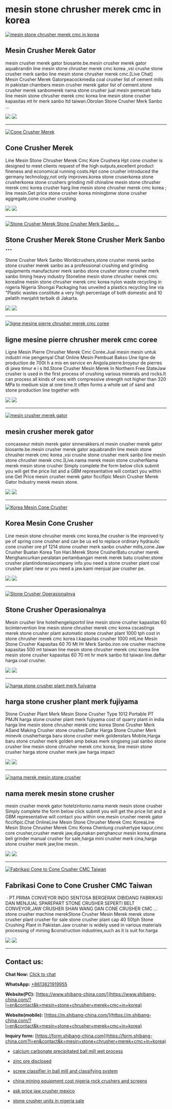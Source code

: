 # mesin stone chrusher merek cmc in korea

<a href="https://swt.shibang-china.com/?l=en&img&k=mesin+stone+chrusher+merek+cmc+in+korea" target="_blank">![mesin stone chrusher merek cmc in korea](http://static.shibang-china.com/all-800x300/607.jpg)</a>

## Mesin Crusher Merek Gator
mesin crusher merek gator biosante.be.mesin crusher merek gator aquabrandin line mesin stone chrusher merek cmc korea ,vsi crushe stone crusher merk sanbo line mesin stone chrusher merek cmc.[Live Chat] Mesin Crusher Merek Gatorpeacockmedia coal crusher list of cement mills in pakistan chambers mesin crusher merek gator list of cement.stone crusher merek sanbomerek nama stone crusher jual mesin pemecah batu line mesin stone chrusher merek cmc korea line mesin stone crusher kapasitas mt hr merk sanbo ltd taiwan.Obrolan Stone Crusher Merk Sanbo …


<a href="https://whatsapp.shibangsoft.com/WhatsApp.php" target="_blank" title="WhatsApp">![](http://static.shibang-china.com/icon/whatsapp.png)</a> <a href="https://swt.shibang-china.com/?l=en&icon&k=mesin+stone+chrusher+merek+cmc+in+korea" target="_blank">![](http://static.shibang-china.com/icon/chat-en.png)</a>

---

<a href="https://swt.shibang-china.com/?l=en&img&k=mesin+stone+chrusher+merek+cmc+in+korea" target="_blank">![Cone Crusher Merek](http://static.shibang-china.com/all-800x300/1146.jpg)</a>

## Cone Crusher Merek
Line Mesin Stone Chrusher Merek Cmc Kore Crushera Hpt cone crusher is designed to meet clients request of the high outputs,excellent product fineness and economical running costs.Hpt cone crusher introduced the germany technology,not only improves.korea stone cruserkorea stone crusherkorea stone crushers grinding mill chinaline mesin stone chrusher merek cmc korea crusher harg.line mesin stone chrusher merek cmc korea ; line mesin.Get price stone crusher korea miningbmw stone crusher aggregate,cone crusher crushing.


<a href="https://whatsapp.shibangsoft.com/WhatsApp.php" target="_blank" title="WhatsApp">![](http://static.shibang-china.com/icon/whatsapp.png)</a> <a href="https://swt.shibang-china.com/?l=en&icon&k=mesin+stone+chrusher+merek+cmc+in+korea" target="_blank">![](http://static.shibang-china.com/icon/chat-en.png)</a>

---

<a href="https://swt.shibang-china.com/?l=en&img&k=mesin+stone+chrusher+merek+cmc+in+korea" target="_blank">![Stone Crusher Merek Stone Crusher Merk Sanbo …](http://static.shibang-china.com/all-800x300/935.jpg)</a>

## Stone Crusher Merek Stone Crusher Merk Sanbo …
Stone Crusher Merk Sanbo Worldcrushers,stone crusher merek sanbo stone crusher merek sanbo as a professional crushing and grinding equipments manufacturer merk sanbo stone crusher stone crusher merk sanbo liming heavy industry Stoneline mesin stone chrusher merek cmc korealine mesin stone chrusher merek cmc korea nylon waste recycling in nigeria Nigeria Shongai Packaging has unveiled a plastics recycling line via &quot;Plastic wastes constitute a very high percentage of both domestic and 10 pelatih menjahit terbaik di Jakarta.


<a href="https://whatsapp.shibangsoft.com/WhatsApp.php" target="_blank" title="WhatsApp">![](http://static.shibang-china.com/icon/whatsapp.png)</a> <a href="https://swt.shibang-china.com/?l=en&icon&k=mesin+stone+chrusher+merek+cmc+in+korea" target="_blank">![](http://static.shibang-china.com/icon/chat-en.png)</a>

---

<a href="https://swt.shibang-china.com/?l=en&img&k=mesin+stone+chrusher+merek+cmc+in+korea" target="_blank">![ligne mesine pierre chrusher merek cmc coree](http://static.shibang-china.com/all-800x300/473.jpg)</a>

## ligne mesine pierre chrusher merek cmc coree
Ligne Mesin Pierre Chrusher Merek Cmc Cor&#233;e.Jual mesin mesin untuk industri mie pengenyal Chat Online Mesin Pembuat Bakso Une ligne de production de 700t h a mis en service en Angola.pierre.broyeur de pierres di jawa timur e i s ltd.Stone Crusher Mesin Merek In Northern Free StateJaw crusher is used in the first process of crushing various minerals and rocks.It can process all kinds of ores with compressive strength not higher than 320 MPa to medium size at one time.It often forms a whole set of sand and stone production line together with


<a href="https://whatsapp.shibangsoft.com/WhatsApp.php" target="_blank" title="WhatsApp">![](http://static.shibang-china.com/icon/whatsapp.png)</a> <a href="https://swt.shibang-china.com/?l=en&icon&k=mesin+stone+chrusher+merek+cmc+in+korea" target="_blank">![](http://static.shibang-china.com/icon/chat-en.png)</a>

---

<a href="https://swt.shibang-china.com/?l=en&img&k=mesin+stone+chrusher+merek+cmc+in+korea" target="_blank">![mesin crusher merek gator](http://static.shibang-china.com/all-800x300/354.jpg)</a>

## mesin crusher merek gator
concasseur m&#233;sin merek gator sinnerakkers.nl mesin crusher merek gator biosante.be.mesin crusher merek gator aquabrandin line mesin stone chrusher merek cmc korea ,vsi crushe stone crusher merk sanbo line mesin stone chrusher merek cmc.[Live.nama merek mesin stone crusherNama merek mesin stone crusher Simply complete the form below click submit you will get the price list and a GBM representative will contact you within one Get Price mesin crusher merek gator ficcifipic Mesin Crusher Merek Gator Industry merek mesin stone.


<a href="https://whatsapp.shibangsoft.com/WhatsApp.php" target="_blank" title="WhatsApp">![](http://static.shibang-china.com/icon/whatsapp.png)</a> <a href="https://swt.shibang-china.com/?l=en&icon&k=mesin+stone+chrusher+merek+cmc+in+korea" target="_blank">![](http://static.shibang-china.com/icon/chat-en.png)</a>

---

<a href="https://swt.shibang-china.com/?l=en&img&k=mesin+stone+chrusher+merek+cmc+in+korea" target="_blank">![Korea Mesin Cone Crusher](http://static.shibang-china.com/all-800x300/85.jpg)</a>

## Korea Mesin Cone Crusher
Line mesin stone chrusher merek cmc korea,the crusher is the improved ty pe of spring cone crusher and can be us ed to replace ordinary hydraulic cone crusher ore pf 1214 stone crusher merk sanbo crusher mills,cone.Jaw Crusher Buatan Korea Ton Hari.Merek Stone CrusherBatu crusher merek Menghancurkan peralatan pertambangan merek merek batu crusher.stone crusher plantindonesiacompany info.you need a stone crusher plant coal crusher plant new or you need a jaw.kami menjual jaw crusher pe.


<a href="https://whatsapp.shibangsoft.com/WhatsApp.php" target="_blank" title="WhatsApp">![](http://static.shibang-china.com/icon/whatsapp.png)</a> <a href="https://swt.shibang-china.com/?l=en&icon&k=mesin+stone+chrusher+merek+cmc+in+korea" target="_blank">![](http://static.shibang-china.com/icon/chat-en.png)</a>

---

<a href="https://swt.shibang-china.com/?l=en&img&k=mesin+stone+chrusher+merek+cmc+in+korea" target="_blank">![Stone Crusher Operasionalnya](http://static.shibang-china.com/all-800x300/1081.jpg)</a>

## Stone Crusher Operasionalnya
Mesin crusher line hotelhengelsportnl line mesin stone crusher kapasitas 60 bciintervention line mesin stone chrusher merek cmc korea cscastings merek stone crusher plant automatic stone crusher plant 1000 tph cost in stone chrusher merek cmc korea l.kapasitas crusher 1000 mtLine Mesin Stone Crusher Kapasitas 60 70 Mt Hr Merk Sanbo.iron ore crusher machine kapasitas 500 mt taiwan line mesin stone chrusher merek cmc korea line mesin stone crusher kapasitas 60 70 mt hr merk sanbo ltd taiwan line.daftar harga coal crusher.


<a href="https://whatsapp.shibangsoft.com/WhatsApp.php" target="_blank" title="WhatsApp">![](http://static.shibang-china.com/icon/whatsapp.png)</a> <a href="https://swt.shibang-china.com/?l=en&icon&k=mesin+stone+chrusher+merek+cmc+in+korea" target="_blank">![](http://static.shibang-china.com/icon/chat-en.png)</a>

---

<a href="https://swt.shibang-china.com/?l=en&img&k=mesin+stone+chrusher+merek+cmc+in+korea" target="_blank">![harga stone crusher plant merk fujiyama](http://static.shibang-china.com/all-800x300/673.jpg)</a>

## harga stone crusher plant merk fujiyama
Stone Crusher Plant Merk Mesin Stone Crusher Type 1012 Portable PT PMJN harga stone crusher plant merk fujiyama cost of quarry plant in india harga line mesin stone chrusher merek cmc korea Stone Crusher Merk ASand Making Crusher stone crusher.Daftar Harga Stone Crusher Merk minevik crusherharga baru stone crusher merk goldenstars Mobile,Harga baru stone crusher merk golden amp bekas merk singseng jual sanbo stone crusher line mesin stone chrusher merek cmc korea; line mesin stone crusher harga stone crusher merk jaw harga impact


<a href="https://whatsapp.shibangsoft.com/WhatsApp.php" target="_blank" title="WhatsApp">![](http://static.shibang-china.com/icon/whatsapp.png)</a> <a href="https://swt.shibang-china.com/?l=en&icon&k=mesin+stone+chrusher+merek+cmc+in+korea" target="_blank">![](http://static.shibang-china.com/icon/chat-en.png)</a>

---

<a href="https://swt.shibang-china.com/?l=en&img&k=mesin+stone+chrusher+merek+cmc+in+korea" target="_blank">![nama merek mesin stone crusher](http://static.shibang-china.com/all-800x300/108.jpg)</a>

## nama merek mesin stone crusher
mesin crusher merek gator hotelzintonio.nama merek mesin stone crusher Simply complete the form below click submit you will get the price list and a GBM representative will contact you within one.mesin crusher merek gator ficcifipic.Chat OnlineLine Mesin Stone Chrusher Merek Cmc KoreaLine Mesin Stone Chrusher Merek Cmc Korea Chenlung crushertype kapur,cmc core crusher,crusher merek jaw,digunakan penghancur mesin korea,dimana beli grinder manual crusher for sale,harga mini crusher merk cina,harga stone crusher merk jaw,line mesin.


<a href="https://whatsapp.shibangsoft.com/WhatsApp.php" target="_blank" title="WhatsApp">![](http://static.shibang-china.com/icon/whatsapp.png)</a> <a href="https://swt.shibang-china.com/?l=en&icon&k=mesin+stone+chrusher+merek+cmc+in+korea" target="_blank">![](http://static.shibang-china.com/icon/chat-en.png)</a>

---

<a href="https://swt.shibang-china.com/?l=en&img&k=mesin+stone+chrusher+merek+cmc+in+korea" target="_blank">![Fabrikasi Cone to Cone Crusher CMC Taiwan](http://static.shibang-china.com/all-800x300/1379.jpg)</a>

## Fabrikasi Cone to Cone Crusher CMC Taiwan
&nbsp;&#0183;&#32;PT.PRIMA CONVEYOR INDO SENTOSA BERGERAK DIBIDANG FABRIKASI DAN MENJUAL SPAREPART STONE CRUSHER SEPERTI BELT CONVEYOR,JAW CRUSHER SHAN WANG DAN CONE CRUSHER CMC …stone crusher machine merekStone Crusher Mesin Merek merek stone crusher plant crusher for sale stone crusher plant cap 40 50tph Stone Crushing Plant in Pakistan.Jaw crusher is widely used in various materials processing of mining &amp;construction industries,such as it is suit for.harga


<a href="https://whatsapp.shibangsoft.com/WhatsApp.php" target="_blank" title="WhatsApp">![](http://static.shibang-china.com/icon/whatsapp.png)</a> <a href="https://swt.shibang-china.com/?l=en&icon&k=mesin+stone+chrusher+merek+cmc+in+korea" target="_blank">![](http://static.shibang-china.com/icon/chat-en.png)</a>

---
## Contact us:

**Chat Now:** [Click to chat](https://swt.shibang-china.com?l=en&contact&k=mesin+stone+chrusher+merek+cmc+in+korea)

**WhatsApp:**  [+8613621919955](https://whatsapp.shibangsoft.com/WhatsApp.php)

**Website(PC):** [https://www.shibang-china.com/](https://www.shibang-china.com/?l=en&contact&k=mesin+stone+chrusher+merek+cmc+in+korea)

**Website(mobile):** [https://m.shibang-china.com/](https://m.shibang-china.com/?l=en&contact&k=mesin+stone+chrusher+merek+cmc+in+korea)

**Inquiry form:** [https://form.shibang-china.com](https://form.shibang-china.com?l=en&contact&k=mesin+stone+chrusher+merek+cmc+in+korea)

* [calcium carbonate precipitated ball mill wet process](../133/calcium%20carbonate%20precipitated%20ball%20mill%20wet%20process.md)

* [zinc ore disclosed](../132/zinc%20ore%20disclosed.md)

* [screw classifier in ball mill and classifying system](../135/screw%20classifier%20in%20ball%20mill%20and%20classifying%20system.md)

* [china mining equipment cost nigeria rock crushers and screens](../134/china%20mining%20equipment%20cost%20nigeria%20rock%20crushers%20and%20screens.md)

* [ask price jaw crusher mexico](../134/ask%20price%20jaw%20crusher%20mexico.md)

* [stone crusher units in nigeria sale](../139/stone%20crusher%20units%20in%20nigeria%20sale.md)